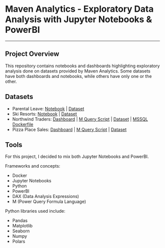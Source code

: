 # Maven Analytics - Exploratory Data Analysis with Jupyter Notebooks & PowerBI
--------------------------------------------

## Project Overview

This repository contains notebooks and dashboards highlighting exploratory analysis done on datasets provided by Maven Analytics.
Some datasets have both dashboards and notebooks, while others have only one or the other.

## Datasets

- Parental Leave: [Notebook](/notebooks/parental_leave.ipynb) | [Dataset](/data/parental_leave/)
- Ski Resorts: [Notebook](/notebooks/ski_resorts.ipynb) | [Dataset](/data/ski_resorts/)
- Northwind Traders: [Dashboard](/dashboards/northwind_traders/ntraders.pbit) | [M Query Script](/dashboard/northwind_traders/ntraders.pq) | [Dataset](/data/northwind_traders/) | [MSSQL Dockerfile](/data/northwind_traders/Dockerfile_ntraders)
- Pizza Place Sales: [Dashboard](/dashboards/pizza_place/pizza_place.pbit) | [M Query Script](/dashboard/pizza_place/pizza_place_sales.pq) | [Dataset](/data/pizza_place/)

## Tools

For this project, I decided to mix both Jupyter Notebooks and PowerBI.

Frameworks and concepts:
- Docker
- Jupyter Notebooks
- Python
- PowerBI
- DAX (Data Analysis Expressions)
- M (Power Query Formula Language)

Python libraries used include:
- Pandas
- Matplotlib
- Seaborn
- Numpy
- Polars

